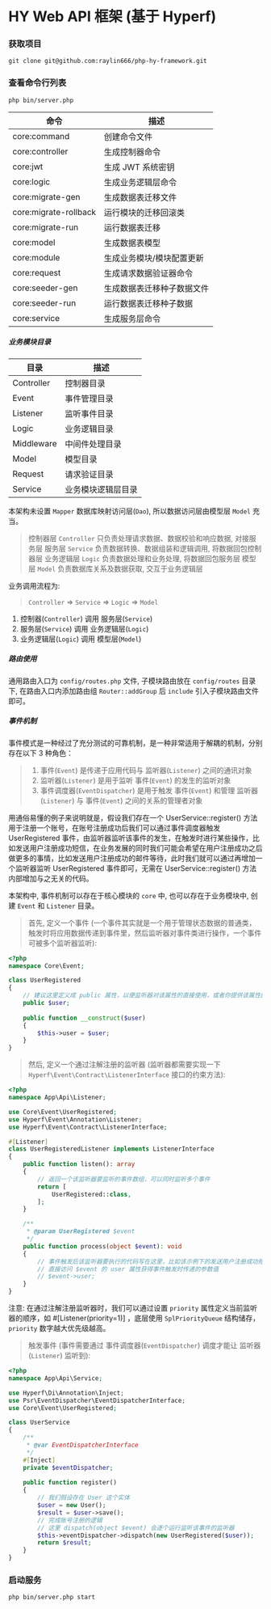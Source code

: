 # HY Web API 框架 (基于 Hyperf)

### 获取项目

```shell
git clone git@github.com:raylin666/php-hy-framework.git
```

### 查看命令行列表

```shell
php bin/server.php
```

| 命令                    | 描述            |
|-----------------------|---------------|
| core:command          | 创建命令文件        |
| core:controller       | 生成控制器命令       |
| core:jwt              | 生成 JWT 系统密钥   |
| core:logic            | 生成业务逻辑层命令     |
| core:migrate-gen      | 生成数据表迁移文件     |
| core:migrate-rollback | 运行模块的迁移回滚类    |
| core:migrate-run      | 运行数据表迁移       |
| core:model            | 生成数据表模型       |
| core:module           | 生成业务模块/模块配置更新 |
| core:request          | 生成请求数据验证器命令   |
| core:seeder-gen       | 生成数据表迁移种子数据文件 |
| core:seeder-run       | 运行数据表迁移种子数据   |
| core:service          | 生成服务层命令       |

##### 业务模块目录

| 目录         | 描述        |
|------------|-----------|
| Controller | 控制器目录     |
| Event      | 事件管理目录    |
| Listener   | 监听事件目录    |
| Logic      | 业务逻辑目录    |
| Middleware | 中间件处理目录   |
| Model      | 模型目录      |
| Request    | 请求验证目录    |
| Service    | 业务模块逻辑层目录 |

本架构未设置 `Mapper` 数据库映射访问层(`Dao`), 所以数据访问层由模型层 `Model` 充当。

> 控制器层 `Controller` 只负责处理请求数据、数据校验和响应数据, 对接服务层
> 服务层 `Service` 负责数据转换、数据组装和逻辑调用, 将数据回包控制器层
> 业务逻辑层 `Logic` 负责数据处理和业务处理, 将数据回包服务层
> 模型层 `Model` 负责数据库关系及数据获取, 交互于业务逻辑层

业务调用流程为:

> `Controller` => `Service` => `Logic` => `Model`

1. 控制器(`Controller`) 调用 服务层(`Service`)
2. 服务层(`Service`) 调用 业务逻辑层(`Logic`)
3. 业务逻辑层(`Logic`) 调用 模型层(`Model`)

##### 路由使用

通用路由入口为 `config/routes.php` 文件, 子模块路由放在 `config/routes` 目录下, 在路由入口内添加路由组 `Router::addGroup` 后 `include` 引入子模块路由文件即可。

##### 事件机制

事件模式是一种经过了充分测试的可靠机制，是一种非常适用于解耦的机制，分别存在以下 3 种角色：

> 1. 事件(`Event`) 是传递于应用代码与 监听器(`Listener`) 之间的通讯对象
> 2. 监听器(`Listener`) 是用于监听 事件(`Event`) 的发生的监听对象
> 3. 事件调度器(`EventDispatcher`) 是用于触发 事件(`Event`) 和管理 监听器(`Listener`) 与 事件(`Event`) 之间的关系的管理者对象

用通俗易懂的例子来说明就是，假设我们存在一个 UserService::register() 方法用于注册一个账号，在账号注册成功后我们可以通过事件调度器触发 UserRegistered 事件，由监听器监听该事件的发生，在触发时进行某些操作，比如发送用户注册成功短信，在业务发展的同时我们可能会希望在用户注册成功之后做更多的事情，比如发送用户注册成功的邮件等待，此时我们就可以通过再增加一个监听器监听 UserRegistered 事件即可，无需在 UserService::register() 方法内部增加与之无关的代码。

本架构中, 事件机制可以存在于核心模块的 `core` 中, 也可以存在于业务模块中, 创建 `Event` 和 `Listener` 目录。

> 首先, 定义一个事件 (一个事件其实就是一个用于管理状态数据的普通类，触发时将应用数据传递到事件里，然后监听器对事件类进行操作，一个事件可被多个监听器监听):

```php
<?php
namespace Core\Event;

class UserRegistered
{
    // 建议这里定义成 public 属性，以便监听器对该属性的直接使用，或者你提供该属性的 Getter
    public $user;
    
    public function __construct($user)
    {
        $this->user = $user;    
    }
}
```

> 然后, 定义一个通过注解注册的监听器 (监听器都需要实现一下 `Hyperf\Event\Contract\ListenerInterface` 接口的约束方法):

```php
<?php
namespace App\Api\Listener;

use Core\Event\UserRegistered;
use Hyperf\Event\Annotation\Listener;
use Hyperf\Event\Contract\ListenerInterface;

#[Listener]
class UserRegisteredListener implements ListenerInterface
{
    public function listen(): array
    {
        // 返回一个该监听器要监听的事件数组，可以同时监听多个事件
        return [
            UserRegistered::class,
        ];
    }

    /**
     * @param UserRegistered $event
     */
    public function process(object $event): void
    {
        // 事件触发后该监听器要执行的代码写在这里，比如该示例下的发送用户注册成功短信等
        // 直接访问 $event 的 user 属性获得事件触发时传递的参数值
        // $event->user;
    }
}
```

注意: 在通过注解注册监听器时，我们可以通过设置 `priority` 属性定义当前监听器的顺序，如 #[Listener(priority=1)] ，底层使用 `SplPriorityQueue` 结构储存，`priority` 数字越大优先级越高。

> 触发事件 (事件需要通过 事件调度器(`EventDispatcher`) 调度才能让 监听器(`Listener`) 监听到):

```php
<?php
namespace App\Api\Service;

use Hyperf\Di\Annotation\Inject;
use Psr\EventDispatcher\EventDispatcherInterface;
use Core\Event\UserRegistered; 

class UserService
{
    /**
     * @var EventDispatcherInterface
     */
    #[Inject]
    private $eventDispatcher;
    
    public function register()
    {
        // 我们假设存在 User 这个实体
        $user = new User();
        $result = $user->save();
        // 完成账号注册的逻辑
        // 这里 dispatch(object $event) 会逐个运行监听该事件的监听器
        $this->eventDispatcher->dispatch(new UserRegistered($user));
        return $result;
    }
}
```

### 启动服务

```shell
php bin/server.php start
```